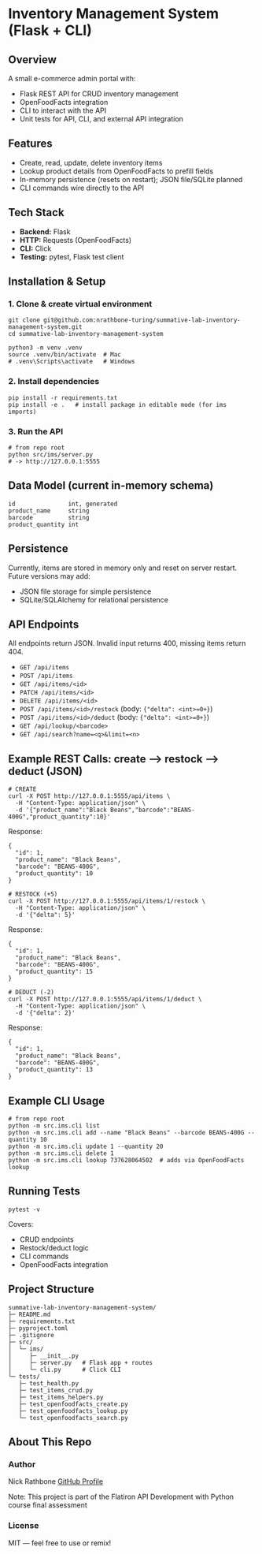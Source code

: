# Inventory Management System (Flask + CLI)

## Overview
A small e-commerce admin portal with:
- Flask REST API for CRUD inventory management
- OpenFoodFacts integration
- CLI to interact with the API
- Unit tests for API, CLI, and external API integration

## Features
- Create, read, update, delete inventory items
- Lookup product details from OpenFoodFacts to prefill fields
- In-memory persistence (resets on restart); JSON file/SQLite planned
- CLI commands wire directly to the API

## Tech Stack
- **Backend:** Flask
- **HTTP:** Requests (OpenFoodFacts)
- **CLI:** Click
- **Testing:** pytest, Flask test client

## Installation & Setup

### 1. Clone & create virtual environment
```
git clone git@github.com:nrathbone-turing/summative-lab-inventory-management-system.git
cd summative-lab-inventory-management-system

python3 -m venv .venv
source .venv/bin/activate  # Mac
# .venv\Scripts\activate   # Windows
```

### 2. Install dependencies
```
pip install -r requirements.txt
pip install -e .   # install package in editable mode (for ims imports)
```

### 3. Run the API
```
# from repo root
python src/ims/server.py
# -> http://127.0.0.1:5555
```

## Data Model (current in-memory schema)
```
id               int, generated
product_name     string
barcode          string
product_quantity int
```

## Persistence
Currently, items are stored in memory only and reset on server restart.
Future versions may add:
- JSON file storage for simple persistence
- SQLite/SQLAlchemy for relational persistence

## API Endpoints
All endpoints return JSON. Invalid input returns 400, missing items return 404.
- `GET /api/items`
- `POST /api/items`
- `GET /api/items/<id>`
- `PATCH /api/items/<id>`
- `DELETE /api/items/<id>`
- `POST /api/items/<id>/restock` (body: `{"delta": <int>=0+}`)
- `POST /api/items/<id>/deduct` (body: `{"delta": <int>=0+}`)
- `GET /api/lookup/<barcode>`
- `GET /api/search?name=<q>&limit=<n>`

## Example REST Calls: create --> restock --> deduct (JSON)
```
# CREATE
curl -X POST http://127.0.0.1:5555/api/items \
  -H "Content-Type: application/json" \
  -d '{"product_name":"Black Beans","barcode":"BEANS-400G","product_quantity":10}'
```
Response:
```
{
  "id": 1,
  "product_name": "Black Beans",
  "barcode": "BEANS-400G",
  "product_quantity": 10
}
```
```
# RESTOCK (+5)
curl -X POST http://127.0.0.1:5555/api/items/1/restock \
  -H "Content-Type: application/json" \
  -d '{"delta": 5}'
```
Response:
```
{
  "id": 1,
  "product_name": "Black Beans",
  "barcode": "BEANS-400G",
  "product_quantity": 15
}
```
```
# DEDUCT (-2)
curl -X POST http://127.0.0.1:5555/api/items/1/deduct \
  -H "Content-Type: application/json" \
  -d '{"delta": 2}'
```
Response:
```
{
  "id": 1,
  "product_name": "Black Beans",
  "barcode": "BEANS-400G",
  "product_quantity": 13
}
```
## Example CLI Usage
```
# from repo root
python -m src.ims.cli list
python -m src.ims.cli add --name "Black Beans" --barcode BEANS-400G --quantity 10
python -m src.ims.cli update 1 --quantity 20
python -m src.ims.cli delete 1
python -m src.ims.cli lookup 737628064502  # adds via OpenFoodFacts lookup
```
## Running Tests
```
pytest -v
```
Covers:
- CRUD endpoints
- Restock/deduct logic
- CLI commands
- OpenFoodFacts integration

## Project Structure
```
summative-lab-inventory-management-system/
├─ README.md
├─ requirements.txt
├─ pyproject.toml
├─ .gitignore
├─ src/
│  └─ ims/
│     ├─ __init__.py
│     ├─ server.py   # Flask app + routes
│     └─ cli.py      # Click CLI
└─ tests/
   ├─ test_health.py
   ├─ test_items_crud.py
   ├─ test_items_helpers.py
   ├─ test_openfoodfacts_create.py
   ├─ test_openfoodfacts_lookup.py
   └─ test_openfoodfacts_search.py
```

## About This Repo

### Author
Nick Rathbone
[GitHub Profile](https://github.com/nrathbone-turing)

Note: This project is part of the Flatiron API Development with Python course final assessment

### License
MIT — feel free to use or remix!